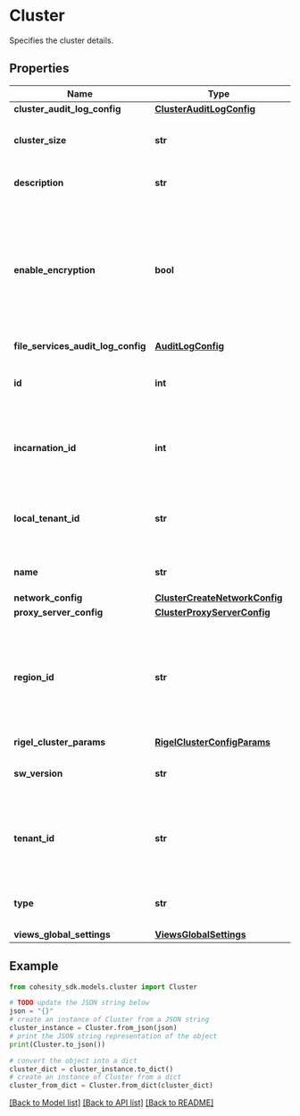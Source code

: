 # Cluster

Specifies the cluster details.

## Properties

Name | Type | Description | Notes
------------ | ------------- | ------------- | -------------
**cluster_audit_log_config** | [**ClusterAuditLogConfig**](ClusterAuditLogConfig.md) |  | [optional] 
**cluster_size** | **str** | Specifies the size of the cloud platforms. | [optional] [readonly] 
**description** | **str** | Description of the cluster. | [optional] 
**enable_encryption** | **bool** | Specifies whether or not encryption is enabled. If encryption is enabled, all data on the Cluster will be encrypted. | [optional] [readonly] 
**file_services_audit_log_config** | [**AuditLogConfig**](AuditLogConfig.md) |  | [optional] 
**id** | **int** | Specifies the cluster id of the new cluster. | [optional] [readonly] 
**incarnation_id** | **int** | Specifies the incarnation id of the new cluster. | [optional] [readonly] 
**local_tenant_id** | **str** | Specifies the local tenant id. Only applicable on Helios. | [optional] [readonly] 
**name** | **str** | Name of the new cluster. | [optional] 
**network_config** | [**ClusterCreateNetworkConfig**](ClusterCreateNetworkConfig.md) |  | [optional] 
**proxy_server_config** | [**ClusterProxyServerConfig**](ClusterProxyServerConfig.md) |  | [optional] 
**region_id** | **str** | Specifies the region id on which this cluster is present. Only applicable on Helios for DMaaS clusters. | [optional] [readonly] 
**rigel_cluster_params** | [**RigelClusterConfigParams**](RigelClusterConfigParams.md) |  | [optional] 
**sw_version** | **str** | Software version of the new cluster. | [optional] [readonly] 
**tenant_id** | **str** | Specifies the globally unique tenant id. Only applicable on Helios. | [optional] [readonly] 
**type** | **str** | Specifies the type of the new cluster. | [optional] [readonly] 
**views_global_settings** | [**ViewsGlobalSettings**](ViewsGlobalSettings.md) |  | [optional] 

## Example

```python
from cohesity_sdk.models.cluster import Cluster

# TODO update the JSON string below
json = "{}"
# create an instance of Cluster from a JSON string
cluster_instance = Cluster.from_json(json)
# print the JSON string representation of the object
print(Cluster.to_json())

# convert the object into a dict
cluster_dict = cluster_instance.to_dict()
# create an instance of Cluster from a dict
cluster_from_dict = Cluster.from_dict(cluster_dict)
```
[[Back to Model list]](../README.md#documentation-for-models) [[Back to API list]](../README.md#documentation-for-api-endpoints) [[Back to README]](../README.md)


